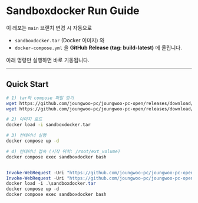 # Sandboxdocker Run Guide

이 레포는 `main` 브랜치 변경 시 자동으로
- `sandboxdocker.tar` (Docker 이미지) 와
- `docker-compose.yml`
을 **GitHub Release (tag: build-latest)** 에 올립니다.

아래 명령만 실행하면 바로 기동됩니다.

---

## Quick Start

```bash
# 1) tar와 compose 파일 받기
wget https://github.com/joungwoo-pc/joungwoo-pc-open/releases/download/build-latest/sandboxdocker.tar
wget https://github.com/joungwoo-pc/joungwoo-pc-open/releases/download/build-latest/docker-compose.yml

# 2) 이미지 로드
docker load -i sandboxdocker.tar

# 3) 컨테이너 실행
docker compose up -d

# 4) 컨테이너 접속 (시작 위치: /root/ext_volume)
docker compose exec sandboxdocker bash

```



```powershell

Invoke-WebRequest -Uri "https://github.com/joungwoo-pc/joungwoo-pc-open/releases/download/build-latest/sandboxdocker.tar" -OutFile "sandboxdocker.tar"
Invoke-WebRequest -Uri "https://github.com/joungwoo-pc/joungwoo-pc-open/releases/download/build-latest/docker-compose.yml" -OutFile "docker-compose.yml"
docker load -i .\sandboxdocker.tar
docker compose up -d
docker compose exec sandboxdocker bash

```